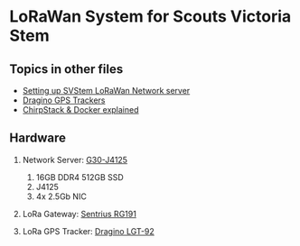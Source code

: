 # LoRaWan System for Scouts Victoria Stem

## Topics in other files

- [Setting up SVStem LoRaWan Network server](./docs/setting-up-lorawan-network-server.md)
- [Dragino GPS Trackers](./docs/dragino-gps-devices.md)
- [ChirpStack & Docker explained](./docs/chirpstack-docker.md)

## Hardware

1. Network Server:
   [G30-J4125](https://www.aliexpress.com/item/1005004337724378.html)

   1. 16GB DDR4 512GB SSD
   1. J4125
   1. 4x 2.5Gb NIC

1. LoRa Gateway:
   [Sentrius RG191](https://www.lairdconnect.com/iot-devices/lorawan-iot-devices/sentrius-rg1xx-lorawan-gateway-wi-fi-ethernet-optional-lte-us-only)

1. LoRa GPS Tracker:
   [Dragino LGT-92](https://dragino.com/downloads/index.php?dir=LGT_92/)
